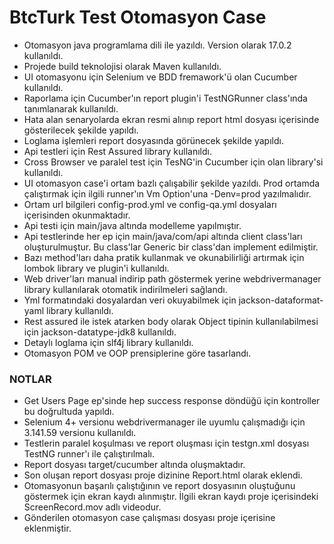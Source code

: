 # BtcTurk Test Otomasyon Case #

* Otomasyon java programlama dili ile yazıldı. Version olarak 17.0.2 kullanıldı.
* Projede build teknolojisi olarak Maven kullanıldı.
* UI otomasyonu için Selenium ve BDD fremawork'ü olan Cucumber kullanıldı.
* Raporlama için Cucumber'ın report plugin'i TestNGRunner class'ında tanımlanarak kullanıldı.
* Hata alan senaryolarda ekran resmi alınıp report html dosyası içerisinde gösterilecek şekilde yapıldı.
* Loglama işlemleri report dosyasında görünecek şekilde yapıldı.
* Api testleri için Rest Assured library kullanıldı.
* Cross Browser ve paralel test için TesNG'in Cucumber için olan library'si kullanıldı.
* UI otomasyon case'i ortam bazlı çalışabilir şekilde yazıldı. Prod ortamda çalıştırmak için ilgili runner'ın Vm Option'una -Denv=prod yazılmalıdır.
* Ortam url bilgileri config-prod.yml ve config-qa.yml dosyaları içerisinden okunmaktadır.
* Api testi için main/java altında modelleme yapılmıştır.
* Api testlerinde her ep için main/java/com/api altında client class'ları oluşturulmuştur. Bu class'lar Generic bir class'dan implement edilmiştir.
* Bazı method'ları daha pratik kullanmak ve okunabilirliği artırmak için lombok library ve plugin'i kullanıldı.
* Web driver'ları manual indirip path göstermek yerine webdrivermanager library kullanılarak otomatik indirilmeleri sağlandı.
* Yml formatındaki dosyalardan veri okuyabilmek için jackson-dataformat-yaml library kullanıldı.
* Rest assured ile istek atarken body olarak Object tipinin kullanılabilmesi için jackson-datatype-jdk8 kullanıldı.
* Detaylı loglama için slf4j library kullanıldı.
* Otomasyon POM ve OOP prensiplerine göre tasarlandı.

### NOTLAR ###
* Get Users Page ep'sinde hep success response döndüğü için kontroller bu doğrultuda yapıldı.
* Selenium 4+ versionu webdrivermanager ile uyumlu çalışmadığı için 3.141.59 versionu kullanıldı.
* Testlerin paralel koşulması ve report oluşması için testgn.xml dosyası TestNG runner'ı ile çalıştırılmalı.
* Report dosyası target/cucumber altında oluşmaktadır.
* Son oluşan report dosyası proje dizinine Report.html olarak eklendi.
* Otomasyonun başarılı çalıştığının ve report dosyasının oluştuğunu göstermek için ekran kaydı alınmıştır. İlgili ekran kaydı proje içerisindeki ScreenRecord.mov adlı videodur.
* Gönderilen otomasyon case çalışması dosyası proje içerisine eklenmiştir.

